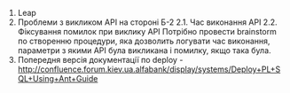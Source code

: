 1. Leap
2. Проблеми з викликом АРІ на стороні Б-2
2.1. Час виконання АРІ 
2.2. Фіксування помилок при виклику АРІ 
Потрібно провести brainstorm по створенню процедури, яка дозволить логувати час виконання, параметри з якими АРІ була викликана і помилку, якщо така була.
3. Попередня версія документації по deploy - http://confluence.forum.kiev.ua.alfabank/display/systems/Deploy+PL+SQL+Using+Ant+Guide